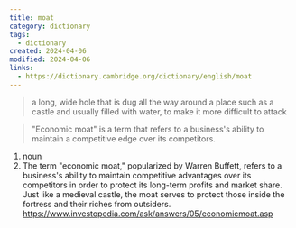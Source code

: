 ```yaml
---
title: moat
category: dictionary
tags:
  - dictionary
created: 2024-04-06
modified: 2024-04-06
links:
  - https://dictionary.cambridge.org/dictionary/english/moat
---
```


>a long, wide hole that is dug all the way around a place such as a castle and usually filled with water, to make it more difficult to attack

>"Economic moat" is a term that refers to a business's ability to maintain a competitive edge over its competitors.

1. noun
2. The term "economic moat," popularized by Warren Buffett, refers to a business's ability to maintain competitive advantages over its competitors in order to protect its long-term profits and market share. Just like a medieval castle, the moat serves to protect those inside the fortress and their riches from outsiders. https://www.investopedia.com/ask/answers/05/economicmoat.asp 
